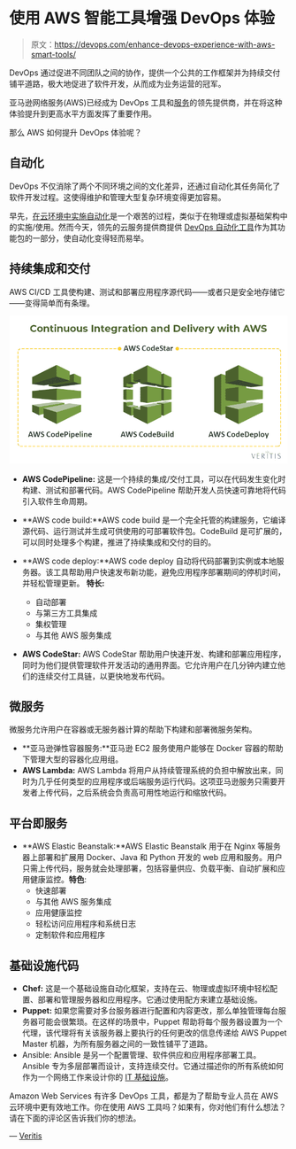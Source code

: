 # 使用 AWS 智能工具增强 DevOps 体验

> 原文：<https://devops.com/enhance-devops-experience-with-aws-smart-tools/>

DevOps 通过促进不同团队之间的协作，提供一个公共的工作框架并为持续交付铺平道路，极大地促进了软件开发，从而成为业务运营的冠军。

亚马逊网络服务(AWS)已经成为 DevOps 工具和[服务](https://www.veritis.com/solutions/devops/)的领先提供商，并在将这种体验提升到更高水平方面发挥了重要作用。

那么 AWS 如何提升 DevOps 体验呢？

## **自动化** 

DevOps 不仅消除了两个不同环境之间的文化差异，还通过自动化其任务简化了软件开发过程。这使得维护和管理大型复杂环境变得更加容易。

早先，[在云环境中实施自动化](https://www.veritis.com/solutions/devops/automation-services/)是一个艰苦的过程，类似于在物理或虚拟基础架构中的实施/使用。然而今天，领先的云服务提供商提供 [DevOps 自动化工具](https://www.veritis.com/solutions/devops/made-easier-with-devops-tools/)作为其功能包的一部分，使自动化变得轻而易举。

## **持续集成和交付**

AWS CI/CD 工具使构建、测试和部署应用程序源代码——或者只是安全地存储它——变得简单而有条理。

![Continuous Integration and Delivery with AWS DevOps](img/065b4a98678323d67e8e2f0dd73da2ee.png "Continuous Integration and Delivery with AWS DevOps")

*   **AWS CodePipeline:** 这是一个持续的集成/交付工具，可以在代码发生变化时构建、测试和部署代码。AWS CodePipeline 帮助开发人员快速可靠地将代码引入软件生命周期。
*   **AWS code build:**AWS code build 是一个完全托管的构建服务，它编译源代码、运行测试并生成可供使用的可部署软件包。CodeBuild 是可扩展的，可以同时处理多个构建，推进了持续集成和交付的目的。
*   **AWS code deploy:**AWS code deploy 自动将代码部署到实例或本地服务器。该工具帮助用户快速发布新功能，避免应用程序部署期间的停机时间，并轻松管理更新。
     **特长:**
    *   自动部署
    *   与第三方工具集成
    *   集权管理
    *   与其他 AWS 服务集成

*   **AWS CodeStar:** AWS CodeStar 帮助用户快速开发、构建和部署应用程序，同时为他们提供管理软件开发活动的通用界面。它允许用户在几分钟内建立他们的连续交付工具链，以更快地发布代码。

## **微服务**

微服务允许用户在容器或无服务器计算的帮助下构建和部署微服务架构。

*   **亚马逊弹性容器服务:**亚马逊 EC2 服务使用户能够在 Docker 容器的帮助下管理大型的容器化应用组。
*   **AWS Lambda:** AWS Lambda 将用户从持续管理系统的负担中解放出来，同时为几乎任何类型的应用程序或后端服务运行代码。这项亚马逊服务只需要开发者上传代码，之后系统会负责高可用性地运行和缩放代码。

## **平台即服务**

*   **AWS Elastic Beanstalk:**AWS Elastic Beanstalk 用于在 Nginx 等服务器上部署和扩展用 Docker、Java 和 Python 开发的 web 应用和服务。用户只需上传代码，服务就会处理部署，包括容量供应、负载平衡、自动扩展和应用健康监控。**特色**:
    *   快速部署
    *   与其他 AWS 服务集成
    *   应用健康监控
    *   轻松访问应用程序和系统日志
    *   定制软件和应用程序

## **基础设施代码**

*   **Chef:** 这是一个基础设施自动化框架，支持在云、物理或虚拟环境中轻松配置、部署和管理服务器和应用程序。它通过使用配方来建立基础设施。
*   **Puppet:** 如果您需要对多台服务器进行配置和内容更改，那么单独管理每台服务器可能会很繁琐。在这样的场景中，Puppet 帮助将每个服务器设置为一个代理，该代理将有关该服务器上要执行的任何更改的信息传递给 AWS Puppet Master 机器，为所有服务器之间的一致性铺平了道路。
*   Ansible: Ansible 是另一个配置管理、软件供应和应用程序部署工具。Ansible 专为多层部署而设计，支持连续交付。它通过描述你的所有系统如何作为一个网络工作来设计你的 [IT 基础设施](https://www.veritis.com/solutions/it-infrastructure-services/)。

Amazon Web Services 有许多 DevOps 工具，都是为了帮助专业人员在 AWS 云环境中更有效地工作。你在使用 AWS 工具吗？如果有，你对他们有什么想法？请在下面的评论区告诉我们你的想法。

— [Veritis](https://devops.com/author/veritisgroup/)